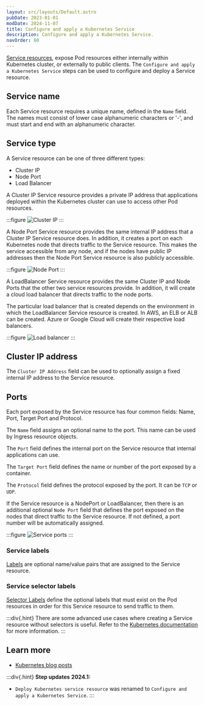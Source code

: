 ```yaml
---
layout: src/layouts/Default.astro
pubDate: 2023-01-01
modDate: 2024-11-07
title: Configure and apply a Kubernetes Service
description: Configure and apply a Kubernetes Service.
navOrder: 60
---
```


[Service resources](https://oc.to/KubernetesServiceResource), expose Pod resources either internally within Kubernetes cluster, or externally to public clients. The `Configure and apply a Kubernetes Service` steps can be used to configure and deploy a Service resource.

## Service name
Each Service resource requires a unique name, defined in the `Name` field. The names must consist of lower case alphanumeric characters or '-', and must start and end with an alphanumeric character.

## Service type

A Service resource can be one of three different types:
* Cluster IP
* Node Port
* Load Balancer

A Cluster IP Service resource provides a private IP address that applications deployed within the Kubernetes cluster can use to access other Pod resources.

:::figure
![Cluster IP](/docs/deployments/kubernetes/cluster-ip.svg)
:::

A Node Port Service resource provides the same internal IP address that a Cluster IP Service resource does. In addition, it creates a port on each Kubernetes node that directs traffic to the Service resource. This makes the service accessible from any node, and if the nodes have public IP addresses then the Node Port Service resource is also publicly accessible.

:::figure
![Node Port](/docs/deployments/kubernetes/node-port.svg)
:::

A LoadBalancer Service resource provides the same Cluster IP and Node Ports that the other two service resources provide. In addition, it will create a cloud load balancer that directs traffic to the node ports.

The particular load balancer that is created depends on the environment in which the LoadBalancer Service resource is created. In AWS, an ELB or ALB can be created. Azure or Google Cloud will create their respective load balancers.

:::figure
![Load balancer](/docs/deployments/kubernetes/loadbalancer.svg)
:::

## Cluster IP address

The `Cluster IP Address` field can be used to optionally assign a fixed internal IP address to the Service resource.

## Ports

Each port exposed by the Service resource has four common fields: Name, Port, Target Port and Protocol.

The `Name` field assigns an optional name to the port. This name can be used by Ingress resource objects.

The `Port` field defines the internal port on the Service resource that internal applications can use.

The `Target Port` field defines the name or number of the port exposed by a container.

The `Protocol` field defines the protocol exposed by the port. It can be `TCP` or `UDP`.

If the Service resource is a NodePort or LoadBalancer, then there is an additional optional `Node Port` field that defines the port exposed on the nodes that direct traffic to the Service resource. If not defined, a port number will be automatically assigned.

:::figure
![Service ports](/docs/deployments/kubernetes/ports.svg)
:::

### Service labels

[Labels](https://oc.to/KubernetesLabels) are optional name/value pairs that are assigned to the Service resource.

### Service selector labels

[Selector Labels](https://oc.to/KubernetesLabels) define the optional labels that must exist on the Pod resources in order for this Service resource to send traffic to them.

:::div{.hint}
There are some advanced use cases where creating a Service resource without selectors is useful. Refer to the [Kubernetes documentation](https://oc.to/KubernetesServicesWithoutSelectors) for more information.
:::

## Learn more

- [Kubernetes blog posts](https://octopus.com/blog/tag/kubernetes)

:::div{.hint}
**Step updates**
**2024.1:**
- `Deploy Kubernetes service resource` was renamed to `Configure and apply a Kubernetes Service`.
:::